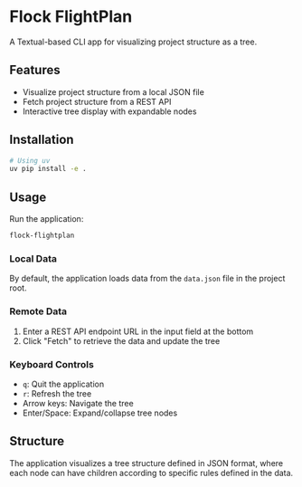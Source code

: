 # Flock FlightPlan

A Textual-based CLI app for visualizing project structure as a tree.

## Features

- Visualize project structure from a local JSON file
- Fetch project structure from a REST API
- Interactive tree display with expandable nodes

## Installation

```bash
# Using uv
uv pip install -e .
```

## Usage

Run the application:

```bash
flock-flightplan
```

### Local Data

By default, the application loads data from the `data.json` file in the project root.

### Remote Data

1. Enter a REST API endpoint URL in the input field at the bottom
2. Click "Fetch" to retrieve the data and update the tree

### Keyboard Controls

- `q`: Quit the application
- `r`: Refresh the tree
- Arrow keys: Navigate the tree
- Enter/Space: Expand/collapse tree nodes

## Structure

The application visualizes a tree structure defined in JSON format, where each node can have children according to specific rules defined in the data.
